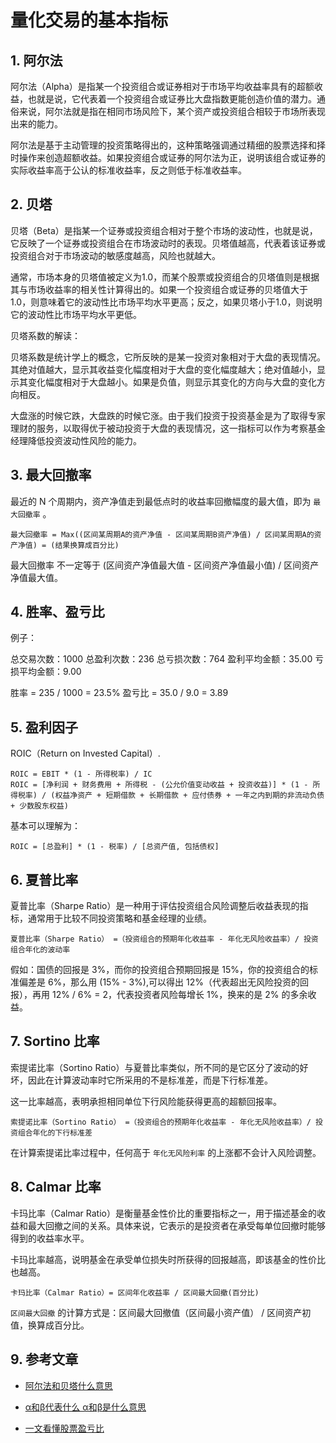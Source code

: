 # 量化交易的基本指标

## 1. 阿尔法

阿尔法（Alpha）是指某一个投资组合或证券相对于市场平均收益率具有的超额收益，也就是说，它代表着一个投资组合或证券比大盘指数更能创造价值的潜力。通俗来说，阿尔法就是指在相同市场风险下，某个资产或投资组合相较于市场所表现出来的能力。

阿尔法是基于主动管理的投资策略得出的，这种策略强调通过精细的股票选择和择时操作来创造超额收益。如果投资组合或证券的阿尔法为正，说明该组合或证券的实际收益率高于公认的标准收益率，反之则低于标准收益率。

## 2. 贝塔

贝塔（Beta）是指某一个证券或投资组合相对于整个市场的波动性，也就是说，它反映了一个证券或投资组合在市场波动时的表现。贝塔值越高，代表着该证券或投资组合对于市场波动的敏感度越高，风险也就越大。

通常，市场本身的贝塔值被定义为1.0，而某个股票或投资组合的贝塔值则是根据其与市场收益率的相关性计算得出的。如果一个投资组合或证券的贝塔值大于1.0，则意味着它的波动性比市场平均水平更高；反之，如果贝塔小于1.0，则说明它的波动性比市场平均水平更低。

贝塔系数的解读：

贝塔系数是统计学上的概念，它所反映的是某一投资对象相对于大盘的表现情况。其绝对值越大，显示其收益变化幅度相对于大盘的变化幅度越大；绝对值越小，显示其变化幅度相对于大盘越小。如果是负值，则显示其变化的方向与大盘的变化方向相反。

大盘涨的时候它跌，大盘跌的时候它涨。由于我们投资于投资基金是为了取得专家理财的服务，以取得优于被动投资于大盘的表现情况，这一指标可以作为考察基金经理降低投资波动性风险的能力。

## 3. 最大回撤率

最近的 N 个周期内，资产净值走到最低点时的收益率回撤幅度的最大值，即为 `最大回撤率` 。

```
最大回撤率 = Max((区间某周期A的资产净值 - 区间某周期B资产净值) / 区间某周期A的资产净值) = (结果换算成百分比)
```

最大回撤率 不一定等于 (区间资产净值最大值 - 区间资产净值最小值) / 区间资产净值最大值。

## 4. 胜率、盈亏比

例子：

总交易次数：1000
总盈利次数：236
总亏损次数：764
盈利平均金额：35.00
亏损平均金额：9.00

胜率 = 235 / 1000 = 23.5%
盈亏比 = 35.0 / 9.0 = 3.89

## 5. 盈利因子

ROIC（Return on Invested Capital）.

```
ROIC = EBIT * (1 - 所得税率) / IC
ROIC = [净利润 + 财务费用 + 所得税 - (公允价值变动收益 + 投资收益)] * (1 - 所得税率) / (权益净资产 + 短期借款 + 长期借款 + 应付债券 + 一年之内到期的非流动负债 + 少数股东权益)
```

基本可以理解为：

```
ROIC = [总盈利] * (1 - 税率) / [总资产值, 包括债权]
```

## 6. 夏普比率

夏普比率（Sharpe Ratio）是一种用于评估投资组合风险调整后收益表现的指标，通常用于比较不同投资策略和基金经理的业绩。

```
夏普比率（Sharpe Ratio） =（投资组合的预期年化收益率 - 年化无风险收益率）/ 投资组合年化的波动率
```

假如：国债的回报是 3%，而你的投资组合预期回报是 15%，你的投资组合的标准偏差是 6%，那么用 (15% - 3%),可以得出 12%（代表超出无风险投资的回报），再用 12% / 6% = 2，代表投资者风险每增长 1%，换来的是 2% 的多余收益。

## 7. Sortino 比率

索提诺比率（Sortino Ratio）与夏普比率类似，所不同的是它区分了波动的好坏，因此在计算波动率时它所采用的不是标准差，而是下行标准差。

这一比率越高，表明承担相同单位下行风险能获得更高的超额回报率。

```
索提诺比率（Sortino Ratio） =（投资组合的预期年化收益率 - 年化无风险收益率）/ 投资组合年化的下行标准差
```

在计算索提诺比率过程中，任何高于 `年化无风险利率` 的上涨都不会计入风险调整。

## 8. Calmar 比率

卡玛比率（Calmar Ratio）是衡量基金性价比的重要指标之一，用于描述基金的收益和最大回撤之间的关系。具体来说，它表示的是投资者在承受每单位回撤时能够得到的收益率水平。

卡玛比率越高，说明基金在承受单位损失时所获得的回报越高，即该基金的性价比也越高。

```
卡玛比率（Calmar Ratio）= 区间年化收益率 / 区间最大回撤(百分比)
```

`区间最大回撤` 的计算方式是：区间最大回撤值（区间最小资产值） / 区间资产初值，换算成百分比。

## 9. 参考文章

- [阿尔法和贝塔什么意思](https://baijiahao.baidu.com/s?id=1761765574422463173)

- [α和β代表什么 α和β是什么意思](https://aistudy.baidu.com/okam/pages/article/index?articleId=15007042&ucid=Pj6vnHc4nWR&categoryLv1=%E6%95%99%E8%82%B2%E5%9F%B9%E8%AE%AD&ch=54&srcid=10005)

- [一文看懂股票盈亏比](http://www.360doc.com/content/20/0314/08/65719465_899047834.shtml)
